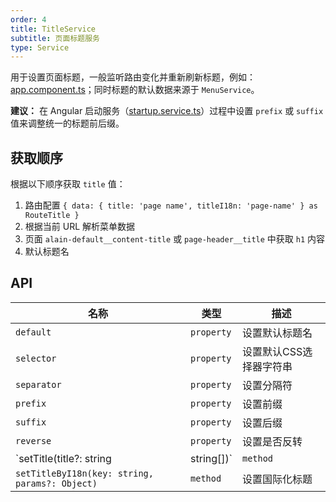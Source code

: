 ```yaml
---
order: 4
title: TitleService
subtitle: 页面标题服务
type: Service
---
```


用于设置页面标题，一般监听路由变化并重新刷新标题，例如：[app.component.ts](https://github.com/ng-alain/ng-alain/blob/master/src/app/app.component.ts#L54)；同时标题的默认数据来源于 `MenuService`。

**建议：** 在 Angular 启动服务（[startup.service.ts](https://github.com/ng-alain/ng-alain/blob/master/src/app/core/startup/startup.service.ts)）过程中设置 `prefix` 或 `suffix` 值来调整统一的标题前后缀。

## 获取顺序

根据以下顺序获取 `title` 值：

1. 路由配置 `{ data: { title: 'page name', titleI18n: 'page-name' } as RouteTitle }`
2. 根据当前 URL 解析菜单数据
3. 页面 `alain-default__content-title` 或 `page-header__title` 中获取 `h1` 内容
4. 默认标题名

## API

| 名称                                           | 类型       | 描述           |
| ---------------------------------------------- | ---------- | -------------- |
| `default`                                      | `property` | 设置默认标题名 |
| `selector`                                      | `property` | 设置默认CSS选择器字符串 |
| `separator`                                    | `property` | 设置分隔符     |
| `prefix`                                       | `property` | 设置前缀       |
| `suffix`                                       | `property` | 设置后缀       |
| `reverse`                                      | `property` | 设置是否反转   |
| `setTitle(title?: string | string[])`          | `method`   | 设置标题，受限于 [#1261](https://github.com/ng-alain/ng-alain/issues/1261) 会有 `25ms` 的延迟  |
| `setTitleByI18n(key: string, params?: Object)` | `method`   | 设置国际化标题 |
